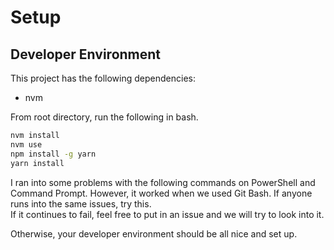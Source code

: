 # **Setup**

## **Developer Environment**
This project has the following dependencies:  
- nvm

From root directory, run the following in bash.
```bash
nvm install
nvm use
npm install -g yarn
yarn install
```

I ran into some problems with the following commands on PowerShell and Command Prompt. However, it worked when we used Git Bash. If anyone runs into the same issues, try this.  
If it continues to fail, feel free to put in an issue and we will try to look into it.

Otherwise, your developer environment should be all nice and set up.